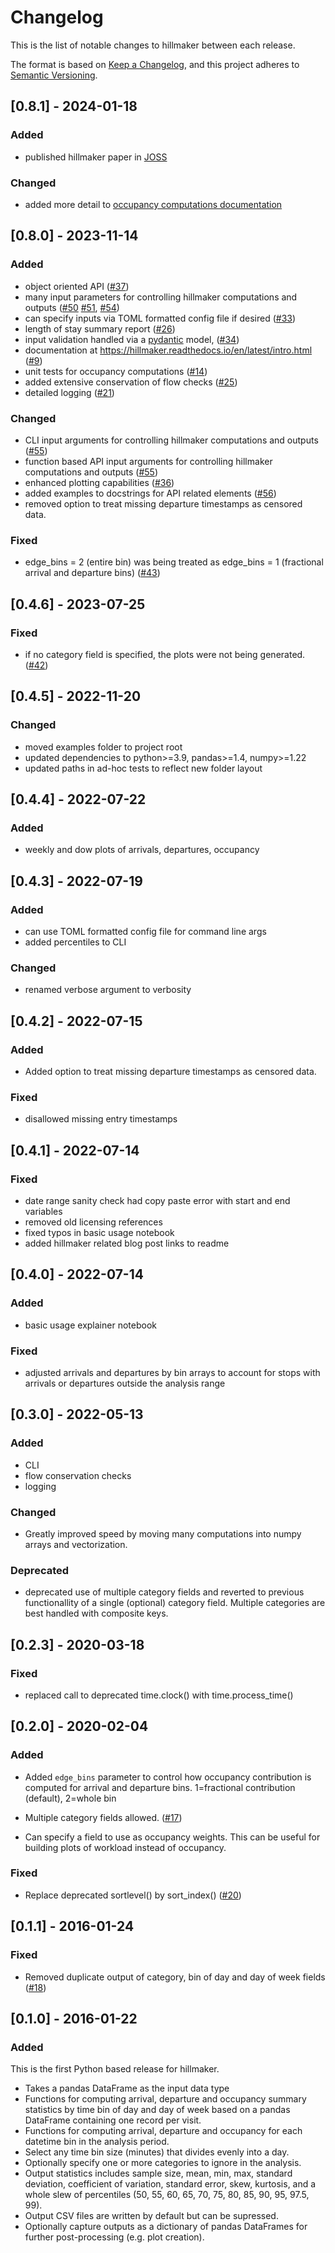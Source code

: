 # Changelog

This is the list of notable changes to hillmaker between each release.

The format is based on [Keep a Changelog](https://keepachangelog.com/en/1.0.0/),
and this project adheres to [Semantic Versioning](https://semver.org/spec/v2.0.0.html).

## [0.8.1] - 2024-01-18

### Added

- published hillmaker paper in [JOSS](https://joss.theoj.org/)

### Changed

- added more detail to [occupancy computations documentation](https://hillmaker.readthedocs.io/en/latest/computing_occupancy.html)

## [0.8.0] - 2023-11-14

### Added

- object oriented API ([#37][d37])
- many input parameters for controlling hillmaker computations and outputs ([#50][i50] [#51][i51], [#54][i54])
- can specify inputs via TOML formatted config file if desired ([#33][i33])
- length of stay summary report ([#26][i26])
- input validation handled via a [pydantic](https://docs.pydantic.dev/latest/) model, ([#34][i34])
- documentation at https://hillmaker.readthedocs.io/en/latest/intro.html ([#9][i9])
- unit tests for occupancy computations ([#14][i14])
- added extensive conservation of flow checks ([#25][i25])
- detailed logging ([#21][i21])

### Changed

- CLI input arguments for controlling hillmaker computations and outputs ([#55][i55])
- function based API input arguments for controlling hillmaker computations and outputs ([#55][i55])
- enhanced plotting capabilities ([#36][i36])
- added examples to docstrings for API related elements ([#56][i56])
- removed option to treat missing departure timestamps as censored data.

### Fixed

- edge_bins = 2 (entire bin) was being treated as edge_bins = 1 (fractional arrival and departure bins) ([#43][i43])

## [0.4.6] - 2023-07-25

### Fixed

- if no category field is specified, the plots were not being generated. ([#42][i42])

## [0.4.5] - 2022-11-20

### Changed

- moved examples folder to project root
- updated dependencies to python>=3.9, pandas>=1.4, numpy>=1.22
- updated paths in ad-hoc tests to reflect new folder layout


## [0.4.4] - 2022-07-22

### Added

- weekly and dow plots of arrivals, departures, occupancy

## [0.4.3] - 2022-07-19

### Added

- can use TOML formatted config file for command line args
- added percentiles to CLI

### Changed

- renamed verbose argument to verbosity

## [0.4.2] - 2022-07-15

### Added

- Added option to treat missing departure timestamps as censored data.

### Fixed

- disallowed missing entry timestamps

## [0.4.1] - 2022-07-14

### Fixed

- date range sanity check had copy paste error with start and end variables
- removed old licensing references
- fixed typos in basic usage notebook
- added hillmaker related blog post links to readme

## [0.4.0] - 2022-07-14

### Added

- basic usage explainer notebook

### Fixed

- adjusted arrivals and departures by bin arrays to account for stops with arrivals or departures outside the analysis range

## [0.3.0] - 2022-05-13

### Added

- CLI
- flow conservation checks
- logging

### Changed

- Greatly improved speed by moving many computations into numpy arrays and vectorization.

### Deprecated

- deprecated use of multiple category fields and reverted to previous functionallity of a single (optional)
category field. Multiple categories are best handled with composite keys.

## [0.2.3] - 2020-03-18

### Fixed

- replaced call to deprecated time.clock() with time.process_time()

## [0.2.0] - 2020-02-04

### Added

- Added `edge_bins` parameter to control how occupancy contribution is computed
for arrival and departure bins. 1=fractional contribution (default), 2=whole bin
- Multiple category fields allowed. ([#17][i17])

- Can specify a field to use as occupancy weights. This can be useful
for building plots of workload instead of occupancy.

### Fixed

- Replace deprecated sortlevel() by sort_index() ([#20][i20])

## [0.1.1] - 2016-01-24

### Fixed

- Removed duplicate output of category, bin of day and day of week fields ([#18][i18])

## [0.1.0] - 2016-01-22

### Added

This is the first Python based release for hillmaker.

 * Takes a pandas DataFrame as the input data type
 * Functions for computing arrival, departure and occupancy summary statistics
   by time bin of day and day of week based on a pandas DataFrame containing one
   record per visit.
 * Functions for computing arrival, departure and occupancy for each datetime
   bin in the analysis period.
 * Select any time bin size (minutes) that divides evenly into a day.
 * Optionally specify one or more categories to ignore in the analysis.
 * Output statistics includes sample size, mean, min, max, standard deviation,
   coefficient of variation, standard error, skew, kurtosis, and a whole slew
   of percentiles (50, 55, 60, 65, 70, 75, 80, 85, 90, 95, 97.5, 99).
 * Output CSV files are written by default but can be supressed.
 * Optionally capture outputs as a dictionary of pandas DataFrames for further
   post-processing (e.g. plot creation).

[d37]: https://github.com/misken/hillmaker/discussions/37
[i9]: https://github.com/misken/hillmaker/issues/9
[i14]: https://github.com/misken/hillmaker/issues/14
[i17]: https://github.com/misken/hillmaker/issues/17
[i18]: https://github.com/misken/hillmaker/issues/18
[i20]: https://github.com/misken/hillmaker/issues/20
[i21]: https://github.com/misken/hillmaker/issues/21
[i25]: https://github.com/misken/hillmaker/issues/25
[i26]: https://github.com/misken/hillmaker/issues/26
[i33]: https://github.com/misken/hillmaker/issues/33
[i34]: https://github.com/misken/hillmaker/issues/34
[i36]: https://github.com/misken/hillmaker/issues/36
[i42]: https://github.com/misken/hillmaker/issues/42
[i43]: https://github.com/misken/hillmaker/issues/43
[i50]: https://github.com/misken/hillmaker/issues/50
[i51]: https://github.com/misken/hillmaker/issues/51
[i54]: https://github.com/misken/hillmaker/issues/54
[i55]: https://github.com/misken/hillmaker/issues/55
[i56]: https://github.com/misken/hillmaker/issues/56
